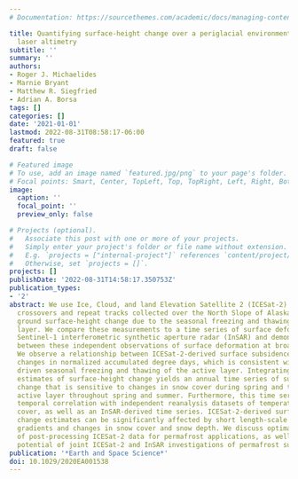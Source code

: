 ```yaml
---
# Documentation: https://sourcethemes.com/academic/docs/managing-content/

title: Quantifying surface-height change over a periglacial environment with ICESat-2
  laser altimetry
subtitle: ''
summary: ''
authors:
- Roger J. Michaelides
- Marnie Bryant
- Matthew R. Siegfried
- Adrian A. Borsa
tags: []
categories: []
date: '2021-01-01'
lastmod: 2022-08-31T08:58:17-06:00
featured: true
draft: false

# Featured image
# To use, add an image named `featured.jpg/png` to your page's folder.
# Focal points: Smart, Center, TopLeft, Top, TopRight, Left, Right, BottomLeft, Bottom, BottomRight.
image:
  caption: ''
  focal_point: ''
  preview_only: false

# Projects (optional).
#   Associate this post with one or more of your projects.
#   Simply enter your project's folder or file name without extension.
#   E.g. `projects = ["internal-project"]` references `content/project/deep-learning/index.md`.
#   Otherwise, set `projects = []`.
projects: []
publishDate: '2022-08-31T14:58:17.350753Z'
publication_types:
- '2'
abstract: We use Ice, Cloud, and land Elevation Satellite 2 (ICESat-2) laser altimetry
  crossovers and repeat tracks collected over the North Slope of Alaska to estimate
  ground surface-height change due to the seasonal freezing and thawing of the active
  layer. We compare these measurements to a time series of surface deformation from
  Sentinel-1 interferometric synthetic aperture radar (InSAR) and demonstrate agreement
  between these independent observations of surface deformation at broad spatial scales.
  We observe a relationship between ICESat-2-derived surface subsidence/uplift and
  changes in normalized accumulated degree days, which is consistent with the thermodynamically
  driven seasonal freezing and thawing of the active layer. Integrating ICESat-2 crossover
  estimates of surface-height change yields an annual time series of surface-height
  change that is sensitive to changes in snow cover during spring and thawing of the
  active layer throughout spring and summer. Furthermore, this time series exhibits
  temporal correlation with independent reanalysis datasets of temperature and snow
  cover, as well as an InSAR-derived time series. ICESat-2-derived surface-height
  change estimates can be significantly affected by short length-scale topographic
  gradients and changes in snow cover and snow depth. We discuss optimal strategies
  of post-processing ICESat-2 data for permafrost applications, as well as the future
  potential of joint ICESat-2 and InSAR investigations of permafrost surface-dynamics.
publication: '*Earth and Space Science*'
doi: 10.1029/2020EA001538
---
```

